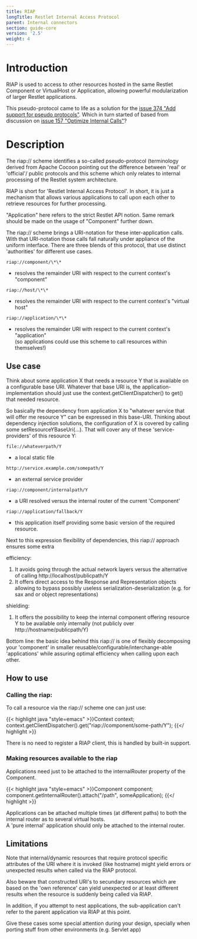```yaml
---
title: RIAP
longTitle: Restlet Internal Access Protocol
parent: Internal connectors
section: guide-core
version: '2.5'
weight: 4
---
```

# Introduction

RIAP is used to access to other resources hosted in the same Restlet
Component or VirtualHost or Application, allowing powerful
modularization of larger Restlet applications.

This pseudo-protocol came to life as a solution for the [issue 374 "Add
support for pseudo
protocols"](http://restlet.tigris.org/issues/show_bug.cgi?id=374).
Which in turn started of based from discussion on [issue 157 "Optimize
Internal
Calls"](http://restlet.tigris.org/issues/show_bug.cgi?id=157)?

# Description

The riap:// scheme identifies a so-called pseudo-protocol (terminology
derived from Apache Cocoon pointing out the difference between 'real' or
'official'/ public protocols and this scheme which only relates to
internal processing of the Restlet system architecture.

RIAP is short for 'Restlet Internal Access Protocol'. In short, it is
just a mechanism that allows various applications to call upon each
other to retrieve resources for further processing.

"Application" here refers to the strict Restlet API notion. Same remark
should be made on the usage of "Component" further down.

The riap:// scheme brings a URI-notation for these inter-application
calls. With that URI-notation those calls fall naturally under appliance
of the uniform interface. There are three blends of this protocol, that
use distinct 'authorities' for different use cases.

`riap://component/\*\*`

-   resolves the remainder URI with respect to the current context's
    "component"

`riap://host/\*\*`

-   resolves the remainder URI with respect to the current context's
    "virtual host"

`riap://application/\*\*`

-   resolves the remainder URI with respect to the current context's
    "application" \
     (so applications could use this scheme to call resources within
    themselves!)

## Use case

Think about some application X that needs a resource Y that is available
on a configurable base URI. Whatever that base URI is, the
application-implementation should just use the
context.getClientDispatcher() to get() that needed resource.

So basically the dependency from application X to "whatever service that
will offer me resource Y" can be expressed in this base-URI.  Thinking
about dependency injection solutions, the configuration of X is covered
by calling some setResourceYBaseUri(...).  That will cover any of these
'service-providers' of this resource Y:

`file://whateverpath/Y`

-   a local static file

`http://service.example.com/somepath/Y`

-   an external service provider

`riap://component/internalpath/Y`

-   a URI resolved versus the internal router of the current 'Component'

`riap://application/fallback/Y`

-   this application itself providing some basic version of the required
    resource.

Next to this expression flexibility of dependencies, this riap://
approach ensures some extra

efficiency:

1.  It avoids going through the actual network layers versus the
    alternative of calling http://localhost/publicpath/Y
2.  It offers direct access to the Response and Representation objects
    allowing to bypass possibly useless serialization-deserialization
    (e.g. for sax and or object representations)

shielding:

1.  It offers the possibility to keep the internal component offering
    resource Y to be available only internally (not publicly over
    http://hostname/publicpath/Y)

Bottom line: the basic idea behind this riap:// is one of flexibly
decomposing your 'component' in smaller
reusable/configurable/interchange-able 'applications' while assuring
optimal efficiency when calling upon each other.

## How to use

### Calling the riap:

To call a resource via the  riap:// scheme one can just use:

{{< highlight java "style=emacs" >}}Context context;
context.getClientDispatcher().get("riap://component/some-path/Y");
{{</ highlight >}}

There is no need to register a RIAP client, this is handled by built-in
support.

### Making resources available to the riap

Applications need just to be attached to the internalRouter property of
the Component.

{{< highlight java "style=emacs" >}}Component component;
component.getInternalRouter().attach("/path", someApplication);
{{</ highlight >}}

Applications can be attached multiple times (at different paths) to both
the internal router as to several virtual hosts.\
 A 'pure internal' application should only be attached to the internal
router.

## Limitations

Note that internal/dynamic resources that require protocol specific
attributes of the URI where it is invoked (like hostname) might yield
errors or unexpected results when called via the RIAP protocol.

Also beware that constructed URI's to secundary resources which are
based on the 'own reference' can yield unexpected or at least different
results when the resource is suddenly being called via RIAP.

In addition, if you attempt to nest applications, the sub-application
can't refer to the parent application via RIAP at this point.

Give these cases some special attention during your design, specially
when porting stuff from other environments (e.g. Servlet app)
